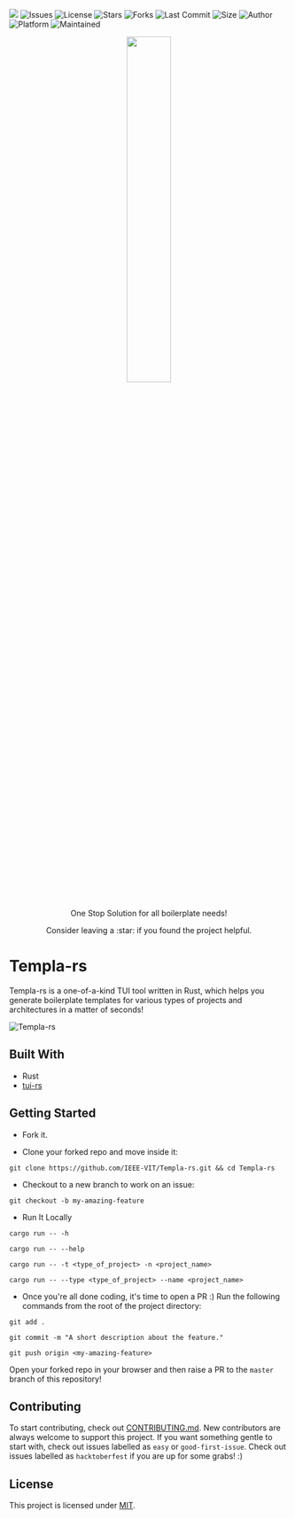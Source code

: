 ![](https://visitor-badge.glitch.me/badge?page_id=IEEE-VIT.IEEE-VIT)
![Issues](https://img.shields.io/github/issues/IEEE-VIT/templa-rs)
![License](https://img.shields.io/github/license/IEEE-VIT/templa-rs)
![Stars](https://img.shields.io/github/stars/IEEE-VIT/templa-rs)
![Forks](https://img.shields.io/github/forks/IEEE-VIT/templa-rs)
![Last Commit](https://img.shields.io/github/last-commit/IEEE-VIT/templa-rs)
![Size](https://img.shields.io/github/repo-size/IEEE-VIT/templa-rs)
![Author](https://img.shields.io/badge/Owner-IEEE-VIT-orange)
![Platform](https://img.shields.io/badge/Platform-Visual%20Studio%20Code-blue)
![Maintained](https://img.shields.io/maintenance/yes/2021)

<p align="center"><img width="40%" src="https://hacktoberfest.digitalocean.com/_nuxt/img/logo-hacktoberfest-full.f42e3b1.svg"/></p>

<p align="center">One Stop Solution for all boilerplate needs!</p>
<p align="center">Consider leaving a :star: if you found the project helpful.</p>

# Templa-rs
Templa-rs is a one-of-a-kind TUI tool written in Rust, which helps you generate boilerplate templates for various types of projects and architectures in a matter of seconds!

![Templa-rs](https://imgur.com/4Xn9imn.gif)
## Built With
* Rust
* [tui-rs](https://github.com/fdehau/tui-rs)
## Getting Started
* Fork it.

* Clone your forked repo and move inside it:

```
git clone https://github.com/IEEE-VIT/Templa-rs.git && cd Templa-rs
```

* Checkout to a new branch to work on an issue:

```
git checkout -b my-amazing-feature
```

* Run It Locally

```
cargo run -- -h
```
```
cargo run -- --help
```
```
cargo run -- -t <type_of_project> -n <project_name>
```
```
cargo run -- --type <type_of_project> --name <project_name>
```

* Once you're all done coding, it's time to open a PR :)
Run the following commands from the root of the project directory:

```
git add .
```

```
git commit -m "A short description about the feature."
```

```
git push origin <my-amazing-feature>
```

Open your forked repo in your browser and then raise a PR to the `master` branch of this repository!


## Contributing
To start contributing, check out [CONTRIBUTING.md](https://github.com/IEEE-VIT/Templa-rs/blob/master/CONTRIBUTING.md). New contributors are always welcome to support this project. If you want something gentle to start with, check out issues labelled as `easy` or `good-first-issue`. Check out issues labelled as `hacktoberfest` if you are up for some grabs! :) 

## License
This project is licensed under [MIT](https://github.com/IEEE-VIT/Templa-rs/blob/master/LICENSE.md).
